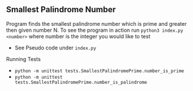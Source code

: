 ## Smallest Palindrome Number

Program finds the smallest palindrome number which is prime  and greater then given number N.
To see  the program in action run `python3 index.py <number>` where number is the integer you would like to test

* See Pseudo code under `index.py`

Running Tests
 * `python -m unittest tests.SmallestPalindromePrime.number_is_prime`
 * `python -m unittest tests.SmallestPalindromePrime.number_is_palindrome`
